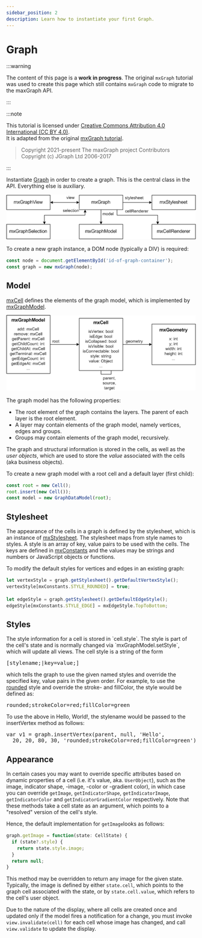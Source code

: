 ```yaml
---
sidebar_position: 2
description: Learn how to instantiate your first Graph.
---
```


# Graph

:::warning

The content of this page is a **work in progress**.
The original `mxGraph` tutorial was used to create this page which still contains `mxGraph` code to migrate to the maxGraph API.

:::

:::note

This tutorial is licensed under [Creative Commons Attribution 4.0 International (CC BY 4.0)](https://creativecommons.org/licenses/by/4.0/). \
It is adapted from the original [mxGraph tutorial](https://github.com/jgraph/mxgraph/blob/v4.2.2/docs/tutorial.html).

> Copyright 2021-present The maxGraph project Contributors \
Copyright (c) JGraph Ltd 2006-2017

:::


Instantiate [Graph](https://maxgraph.github.io/maxGraph/api-docs/classes/Graph.html) in order to create a graph. This is the central class in the API.
Everything else is auxiliary.

![The Graph class hierarchy](assets/graphs/graph.png)

To create a new graph instance, a DOM node (typically a DIV) is required:

```javascript
const node = document.getElementById('id-of-graph-container');
const graph = new mxGraph(node);
```

<a id="Model"></a>
## Model

<p>
  <a href="js-api/files/model/mxCell-js.html">mxCell</a> defines the
  elements of the graph model, which is implemented by
  <a href="js-api/files/model/mxGraphModel-js.html">mxGraphModel</a>.
</p>

![](assets/graphs/model.png)



<p>
  The graph model has the following properties:
</p>
<ul>
  <li>
    The root element of the graph contains the layers.
    The parent of each layer is the root element.
  </li>
  <li>
    A layer may contain elements of the graph model,
    namely vertices, edges and groups.
  </li>
  <li>
    Groups may contain elements of the graph model,
    recursively.
  </li>
</ul>
<p>
  The graph and structural information is stored in the cells, as well as the
  <i>user objects</i>, which are used to store the <i>value</i> associated with
  the cells (aka business objects).
</p>
<p>
  To create a new graph model with a root cell and a default layer (first child):
</p>

```javascript
const root = new Cell();
root.insert(new Cell());
const model = new GraphDataModel(root);
```


<a id="Stylesheet"></a>
## Stylesheet

<p>
  The appearance of the cells in a graph is defined by the
  stylesheet, which is an instance of
  <a href="js-api/files/view/mxStylesheet-js.html">mxStylesheet</a>.
  The stylesheet maps from style names to styles.
  A style is an array of key, value pairs to be
  used with the cells. The keys are defined in
  <a href="js-api/files/util/mxConstants-js.html">mxConstants</a> and the values may be
  strings and numbers or JavaScript objects or functions.
</p>
<p>
  To modify the default styles for vertices and edges in an existing graph:
</p>

```javascript
let vertexStyle = graph.getStylesheet().getDefaultVertexStyle();
vertexStyle[mxConstants.STYLE_ROUNDED] = true;

let edgeStyle = graph.getStylesheet().getDefaultEdgeStyle();
edgeStyle[mxConstants.STYLE_EDGE] = mxEdgeStyle.TopToBottom;
```


<a id="Styles"></a>
## Styles

<p>
  The style information for a cell is stored in `cell.style`.
  The style is part of the cell's state and is normally changed via
  `mxGraphModel.setStyle`, which will update all views.
  The cell style is a string of the form
</p>
<pre>
[stylename;|key=value;]
</pre>
<p>
  which tells the graph to use the given named styles and override the
  specified key, value pairs in the given order. For example, to use the
  <a href="js-api/files/view/mxStylesheet-js.html#mxStylesheet.putCellStyle">rounded</a>
  style and override the stroke- and fillColor, the style would be defined as:
</p>
<pre>
rounded;strokeColor=red;fillColor=green
</pre>
<p>
  To use the above in Hello, World!, the stylename would be passed to the
  insertVertex method as follows:
</p>
<pre>
var v1 = graph.insertVertex(parent, null, 'Hello',
  20, 20, 80, 30, 'rounded;strokeColor=red;fillColor=green');
</pre>


<a id="Appearance"></a>
## Appearance

In certain cases you may want to override specific attributes based on dynamic properties of a cell (i.e. it's value, aka. `UserObject`), such as
the image, indicator shape, -image, -color or -gradient color), in which case you can override
`getImage`, `getIndicatorShape`, `getIndicatorImage`, `getIndicatorColor` and `getIndicatorGradientColor` respectively.
Note that these methods take a cell state as an argument, which points to a "resolved" version of the cell's style.

Hence, the default implementation for `getImage`looks as follows:

```typescript
graph.getImage = function(state: CellState) {
  if (state?.style) {
    return state.style.image;
  }
  return null;
}
```

This method may be overridden to return any image for the given state.
Typically, the image is defined by either `state.cell`, which points to the graph cell associated with the state, or by `state.cell.value`,
which refers to the cell's user object.
  
Due to the nature of the display, where all cells are created once and updated only if the model fires a notification for a change,
you must invoke `view.invalidate(cell)` for each cell whose image has changed, and call `view.validate` to update the display.

